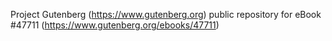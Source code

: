 Project Gutenberg (https://www.gutenberg.org) public repository for eBook #47711 (https://www.gutenberg.org/ebooks/47711)
